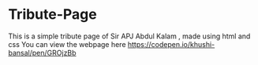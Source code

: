 # Tribute-Page
This is a simple tribute page of Sir APJ Abdul Kalam , made using html and css
You can view the webpage here https://codepen.io/khushi-bansal/pen/GROjzBb
